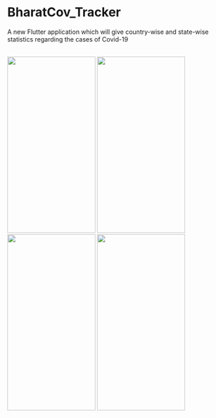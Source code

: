 # BharatCov_Tracker

<p>A new Flutter application which will give country-wise and state-wise statistics regarding the cases of Covid-19</p>
<br>
<img src="https://user-images.githubusercontent.com/44762290/165596792-51edfa25-4e53-40ce-891d-0da5bba9ae0e.jpg" width="200" height="400" />
<img src="https://user-images.githubusercontent.com/44762290/165596934-c93cc47e-a780-41b2-a7bf-e486058738e9.jpg" width="200" height="400" />
<img src="https://user-images.githubusercontent.com/44762290/165596948-d6cf4748-c1a7-401b-8768-476fb1b4d30c.jpg" width="200" height="400" />
<img src="https://user-images.githubusercontent.com/44762290/165596964-29f35e48-f082-454c-93ca-4d8b2f6b4a1e.jpg" width="200" height="400" />
